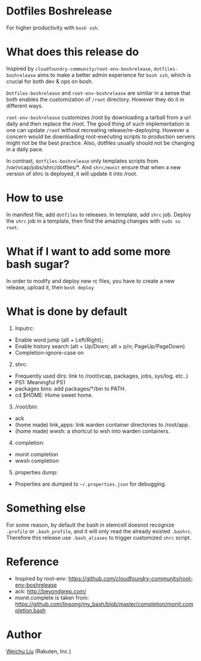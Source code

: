 
# Dotfiles Boshrelease
For higher productivity with `bosh ssh`.

# What does this release do
Inspired by `cloudfoundry-community/root-env-boshrelease`, `dotfiles-boshrelease` aims to make a better admin experience for `bosh ssh`, which is crucial for both dev & ops on bosh.

`Dotfiles-boshrelease` and `root-env-boshrelease` are similar in a sense that both enables the customization of `/root` directory. However they do it in different ways.

`root-env-boshrelease` customizes /root by downloading a tarball from a url daily and then replace the /root. The good thing of such implementation is one can update `/root` without recreating release/re-deploying. However a concern would be downloading root-executing scripts to production servers might not be the best practice. Also, dotfiles usually should not be changing in a daily pace.

In contrast, `dotfiles-boshrelease` only templates scripts from /var/vcap/jobs/shrc/dotfiles/*. And `shrc/monit` ensure that when a new version of shrc is deployed, it will update it into /root.

# How to use
In manifest file, add `dotfiles` to releases. In template, add `shrc` job.
Deploy the `shrc` job in a template, then find the amazing changes with `sudo su root`.

# What if I want to add some more bash sugar?
In order to modify and deploy new rc files, you have to create a new release, upload it, then `bosh deploy`

# What is done by default
1. Inputrc:
  - Enable word jump (alt + Left/Right);
  - Enable history search (alt + Up/Down; alt + p/n; PageUp/PageDown)
  - Completion-ignore-case on
2. shrc:
  - Frequently used dirs: link to /root(vcap, packages, jobs, sys/log, etc..)
  - PS1: Meaningful PS1
  - packages bins: add packages/*/bin to PATH.
  - cd $HOME: Home sweet home.
3. /root/bin:
  - ack
  - (home made) link_apps: link warden container directories to /root/app.
  - (home made) wwsh: a shortcut to wsh into warden containers.
4. completion:
  - monit completion
  - wwsh completion
5. properties dump:
  - Properties are dumped to `~/.properties.json` for debugging.

# Something else
For some reason, by default the bash in stemcell doesnot recognize `.profile` or `.bash_profile`, and it will only read the already existed `.bashrc`. Therefore this release use `.bash_aliases` to trigger customized `shrc` script.

# Reference
- Inspired by root-env: https://github.com/cloudfoundry-community/root-env-boshrelease
- ack: http://beyondgrep.com/
- monit.complete is taken from: https://github.com/linsong/my_bash/blob/master/completion/monit.completion.bash

# Author
[Weichu Liu](https://twitter.com/weichuliu) (Rakuten, Inc.)
